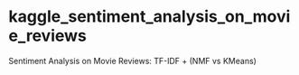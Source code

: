 # kaggle_sentiment_analysis_on_movie_reviews
Sentiment Analysis on Movie Reviews: TF-IDF + (NMF vs KMeans)
